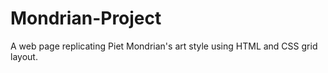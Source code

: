 # Mondrian-Project
A web page replicating Piet Mondrian's art style using HTML and CSS grid layout.
